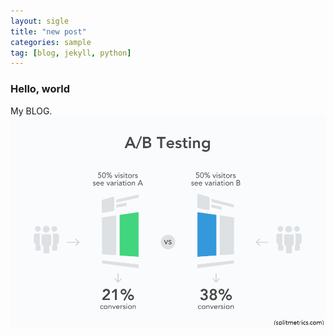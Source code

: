 ```yaml
---
layout: sigle
title: "new post"
categories: sample
tag: [blog, jekyll, python]
---
```


### Hello, world

My BLOG.![ABTesting](../images/2024-06-18-first/ABTesting.png)
